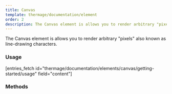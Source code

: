 ```yaml
---
title: Canvas
template: thermage/documentation/element
order: 2
description: The Canvas element is allows you to render arbitrary "pixels" also known as line-drawing characters.
---
```


The Canvas element is allows you to render arbitrary "pixels" also known as line-drawing characters.

### Usage

[entries_fetch id="thermage/documentation/elements/canvas/getting-started/usage" field="content"]

### Methods